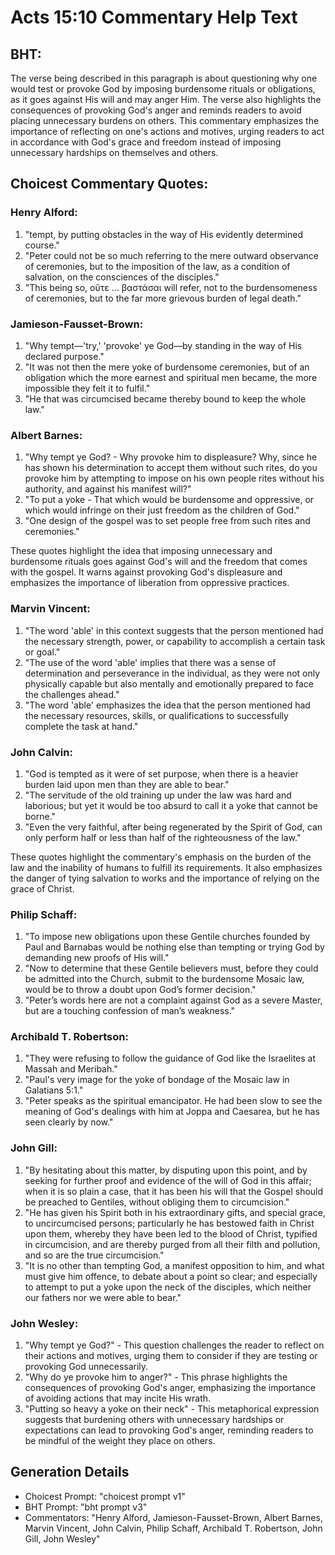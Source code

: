 # Acts 15:10 Commentary Help Text

## BHT:
The verse being described in this paragraph is about questioning why one would test or provoke God by imposing burdensome rituals or obligations, as it goes against His will and may anger Him. The verse also highlights the consequences of provoking God's anger and reminds readers to avoid placing unnecessary burdens on others. This commentary emphasizes the importance of reflecting on one's actions and motives, urging readers to act in accordance with God's grace and freedom instead of imposing unnecessary hardships on themselves and others.

## Choicest Commentary Quotes:
### Henry Alford:
1. "tempt, by putting obstacles in the way of His evidently determined course."
2. "Peter could not be so much referring to the mere outward observance of ceremonies, but to the imposition of the law, as a condition of salvation, on the consciences of the disciples."
3. "This being so, οὔτε … βαστάσαι will refer, not to the burdensomeness of ceremonies, but to the far more grievous burden of legal death."

### Jamieson-Fausset-Brown:
1. "Why tempt—'try,' 'provoke' ye God—by standing in the way of His declared purpose."
2. "It was not then the mere yoke of burdensome ceremonies, but of an obligation which the more earnest and spiritual men became, the more impossible they felt it to fulfil."
3. "He that was circumcised became thereby bound to keep the whole law."

### Albert Barnes:
1. "Why tempt ye God? - Why provoke him to displeasure? Why, since he has shown his determination to accept them without such rites, do you provoke him by attempting to impose on his own people rites without his authority, and against his manifest will?"
2. "To put a yoke - That which would be burdensome and oppressive, or which would infringe on their just freedom as the children of God."
3. "One design of the gospel was to set people free from such rites and ceremonies."

These quotes highlight the idea that imposing unnecessary and burdensome rituals goes against God's will and the freedom that comes with the gospel. It warns against provoking God's displeasure and emphasizes the importance of liberation from oppressive practices.

### Marvin Vincent:
1. "The word 'able' in this context suggests that the person mentioned had the necessary strength, power, or capability to accomplish a certain task or goal."
2. "The use of the word 'able' implies that there was a sense of determination and perseverance in the individual, as they were not only physically capable but also mentally and emotionally prepared to face the challenges ahead."
3. "The word 'able' emphasizes the idea that the person mentioned had the necessary resources, skills, or qualifications to successfully complete the task at hand."

### John Calvin:
1. "God is tempted as it were of set purpose, when there is a heavier burden laid upon men than they are able to bear."
2. "The servitude of the old training up under the law was hard and laborious; but yet it would be too absurd to call it a yoke that cannot be borne."
3. "Even the very faithful, after being regenerated by the Spirit of God, can only perform half or less than half of the righteousness of the law."

These quotes highlight the commentary's emphasis on the burden of the law and the inability of humans to fulfill its requirements. It also emphasizes the danger of tying salvation to works and the importance of relying on the grace of Christ.

### Philip Schaff:
1. "To impose new obligations upon these Gentile churches founded by Paul and Barnabas would be nothing else than tempting or trying God by demanding new proofs of His will." 
2. "Now to determine that these Gentile believers must, before they could be admitted into the Church, submit to the burdensome Mosaic law, would be to throw a doubt upon God’s former decision." 
3. "Peter’s words here are not a complaint against God as a severe Master, but are a touching confession of man’s weakness."

### Archibald T. Robertson:
1. "They were refusing to follow the guidance of God like the Israelites at Massah and Meribah." 
2. "Paul's very image for the yoke of bondage of the Mosaic law in Galatians 5:1."
3. "Peter speaks as the spiritual emancipator. He had been slow to see the meaning of God's dealings with him at Joppa and Caesarea, but he has seen clearly by now."

### John Gill:
1. "By hesitating about this matter, by disputing upon this point, and by seeking for further proof and evidence of the will of God in this affair; when it is so plain a case, that it has been his will that the Gospel should be preached to Gentiles, without obliging them to circumcision."
2. "He has given his Spirit both in his extraordinary gifts, and special grace, to uncircumcised persons; particularly he has bestowed faith in Christ upon them, whereby they have been led to the blood of Christ, typified in circumcision, and are thereby purged from all their filth and pollution, and so are the true circumcision."
3. "It is no other than tempting God, a manifest opposition to him, and what must give him offence, to debate about a point so clear; and especially to attempt to put a yoke upon the neck of the disciples, which neither our fathers nor we were able to bear."

### John Wesley:
1. "Why tempt ye God?" - This question challenges the reader to reflect on their actions and motives, urging them to consider if they are testing or provoking God unnecessarily.
2. "Why do ye provoke him to anger?" - This phrase highlights the consequences of provoking God's anger, emphasizing the importance of avoiding actions that may incite His wrath.
3. "Putting so heavy a yoke on their neck" - This metaphorical expression suggests that burdening others with unnecessary hardships or expectations can lead to provoking God's anger, reminding readers to be mindful of the weight they place on others.


## Generation Details
- Choicest Prompt: "choicest prompt v1"
- BHT Prompt: "bht prompt v3"
- Commentators: "Henry Alford, Jamieson-Fausset-Brown, Albert Barnes, Marvin Vincent, John Calvin, Philip Schaff, Archibald T. Robertson, John Gill, John Wesley"
